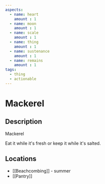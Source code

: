 ```yaml
---
aspects: 
  - name: heart
    amount : 1
  - name: moon
    amount : 1
  - name: scale
    amount : 1
  - name: thing
    amount : 1
  - name: sustenance
    amount : 1
  - name: remains
    amount : 1
tags:
  - thing
  - actionable
---
```


# Mackerel

## Description
Mackerel

Eat it while it's fresh or keep it while it's salted.
## Locations
- [[Beachcombing]] - summer
- [[Pantry]]